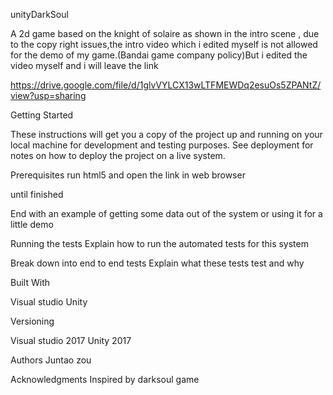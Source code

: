 unityDarkSoul

A 2d game based on the knight of solaire as shown in the intro scene , due to the copy right issues,the intro video which i edited myself is not allowed for the demo of my game.(Bandai game company policy)But i edited the video myself and i will leave the link



https://drive.google.com/file/d/1glvVYLCX13wLTFMEWDq2esuOs5ZPANtZ/view?usp=sharing

Getting Started

These instructions will get you a copy of the project up and running on your local machine for development and testing purposes. See deployment for notes on how to deploy the project on a live system.

Prerequisites
run html5 and open the link in web browser



until finished

End with an example of getting some data out of the system or using it for a little demo

Running the tests
Explain how to run the automated tests for this system

Break down into end to end tests
Explain what these tests test and why



Built With

Visual studio 
Unity 

Versioning

Visual studio 2017
Unity 2017

Authors
Juntao zou




Acknowledgments
Inspired by darksoul game
